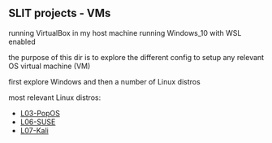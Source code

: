 ## SLIT projects - VMs

running VirtualBox in my host machine running Windows_10 with WSL enabled

the purpose of this dir is to explore the different config to setup any relevant OS virtual machine (VM)

first explore Windows and then a number of Linux distros

most relevant Linux distros:
- [L03-PopOS](/SLIT-projects/02-Operating_Systems/I-VMs/L03-PopOS/)
- [L06-SUSE](/SLIT-projects/02-Operating_Systems/I-VMs/L06-SUSE/)
- [L07-Kali](/SLIT-projects/02-Operating_Systems/I-VMs/L07-Kali)